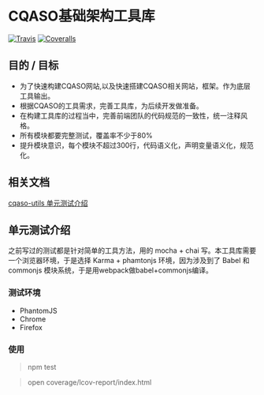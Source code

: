 # CQASO基础架构工具库

[![Travis][build-badge]][build]  [![Coveralls][coveralls-badge]][coveralls]

## 目的 / 目标

- 为了快速构建CQASO网站,以及快速搭建CQASO相关网站，框架。作为底层工具输出。
- 根据CQASO的工具需求，完善工具库，为后续开发做准备。
- 在构建工具库的过程当中，完善前端团队的代码规范的一致性，统一注释风格。
- 所有模块都要完整测试，覆盖率不少于80%
- 提升模块意识，每个模块不超过300行，代码语义化，声明变量语义化，规范化。

## 相关文档

[cqaso-utils 单元测试介绍](./test/README.md)

[build-badge]: https://img.shields.io/travis/CQASO/cqaso-utils/master.svg?style=flat-square
[build]: https://travis-ci.org/CQASO/cqaso-utils
[coveralls-badge]: https://img.shields.io/coveralls/CQASO/cqaso-utils.svg?style=flat-square
[coveralls]: https://coveralls.io/github/CQASO/cqaso-utils

## 单元测试介绍

之前写过的测试都是针对简单的工具方法，用的 mocha + chai 写。本工具库需要一个浏览器环境，于是选择 Karma + phamtonjs 环境，因为涉及到了 Babel 和 commonjs 模块系统，于是用webpack做babel+commonjs编译。

### 测试环境

- PhantomJS
- Chrome
- Firefox

### 使用

> npm test

> open coverage/lcov-report/index.html
